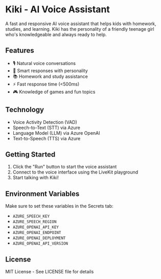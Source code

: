 
# Kiki - AI Voice Assistant

A fast and responsive AI voice assistant that helps kids with homework, studies, and learning. Kiki has the personality of a friendly teenage girl who's knowledgeable and always ready to help.

## Features

- 🎙️ Natural voice conversations
- 🧠 Smart responses with personality
- 📚 Homework and study assistance
- ⚡ Fast response time (<500ms)
- 🎮 Knowledge of games and fun topics

## Technology

- Voice Activity Detection (VAD)
- Speech-to-Text (STT) via Azure
- Language Model (LLM) via Azure OpenAI
- Text-to-Speech (TTS) via Azure

## Getting Started

1. Click the "Run" button to start the voice assistant
2. Connect to the voice interface using the LiveKit playground
3. Start talking with Kiki!

## Environment Variables

Make sure to set these variables in the Secrets tab:
- `AZURE_SPEECH_KEY`
- `AZURE_SPEECH_REGION`
- `AZURE_OPENAI_API_KEY`
- `AZURE_OPENAI_ENDPOINT`
- `AZURE_OPENAI_DEPLOYMENT`
- `AZURE_OPENAI_API_VERSION`

## License

MIT License - See LICENSE file for details

